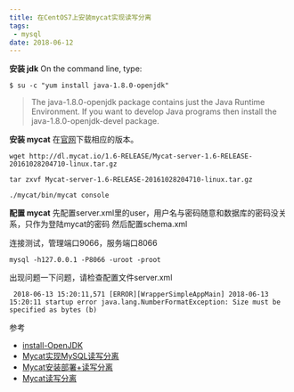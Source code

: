 ```yaml
---
title: 在CentOS7上安装mycat实现读写分离 
tags: 
 - mysql
date: 2018-06-12
---
```



**安装 jdk**
On the command line, type:
```shell
$ su -c "yum install java-1.8.0-openjdk"
```
> The java-1.8.0-openjdk package contains just the Java Runtime Environment. If you want to develop Java programs then install the java-1.8.0-openjdk-devel package.

**安装 mycat**
在[官网](http://mycat.io/)下载相应的版本。
```
wget http://dl.mycat.io/1.6-RELEASE/Mycat-server-1.6-RELEASE-20161028204710-linux.tar.gz

tar zxvf Mycat-server-1.6-RELEASE-20161028204710-linux.tar.gz

./mycat/bin/mycat console
```



**配置 mycat**
先配置server.xml里的user，用户名与密码随意和数据库的密码没关系，只作为登陆mycat的密码
然后配置schema.xml


连接测试，管理端口9066，服务端口8066
```shell
mysql -h127.0.0.1 -P8066 -uroot -proot
```

出现问题一下问题，请检查配置文件server.xml
```accesslog
 2018-06-13 15:20:11,571 [ERROR][WrapperSimpleAppMain] 2018-06-13 15:20:11 startup error java.lang.NumberFormatException: Size must be specified as bytes (b)
```


参考

- [install-OpenJDK](http://openjdk.java.net/install/)
- [Mycat实现MySQL读写分离](https://www.jianshu.com/p/cb7ec06dae05)
- [Mycat安装部署+读写分离](https://segmentfault.com/a/1190000009520414)
- [Mycat读写分离](https://www.souyunku.com/2017/11/15/mycat/)